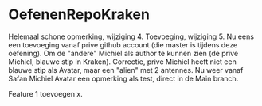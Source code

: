 # OefenenRepoKraken
Helemaal schone opmerking, wijziging 4.
Toevoeging, wijziging 5.
Nu eens een toevoeging vanaf prive github account (die master is tijdens deze oefening). Om de "andere" Michiel als author te kunnen zien (de prive Michiel, blauwe stip in Kraken).
Correctie, prive Michiel heeft niet een blauwe stip als Avatar, maar een "alien" met 2 antennes.
Nu weer vanaf Safan Michiel Avatar een opmerking als test, direct in de Main branch.

Feature 1 toevoegen x.